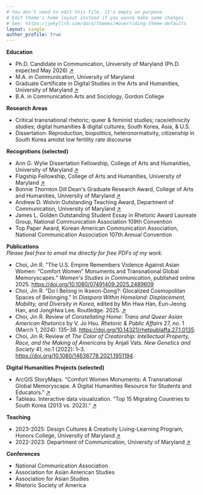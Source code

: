 ```yaml
---
# You don't need to edit this file, it's empty on purpose.
# Edit theme's home layout instead if you wanna make some changes
# See: https://jekyllrb.com/docs/themes/#overriding-theme-defaults
layout: single
author_profile: true
---
```


**Education**  
- Ph.D. Candidate in Communication, University of Maryland (Ph.D. expected May 2026) [↗](https://communication.umd.edu/)    
- M.A. in Communication, University of Maryland    
- Graduate Certificate in Digital Studies in the Arts and Humanities, University of Maryland [↗](https://www.dsah.umd.edu/)    
- B.A. in Communication Arts and Sociology, Gordon College  

**Research Areas**  
- Critical transnational rhetoric; queer & feminist studies; race/ethnicity studies; digital humanities & digital cultures; South Korea, Asia, & U.S.  
- Dissertation: Reproduction, biopolitics, heteronormativity, citizenship in South Korea amidst low fertility rate discourse  

**Recognitions (selected)**  
- Ann G. Wylie Dissertation Fellowship, College of Arts and Humanities, University of Maryland [↗](https://gradschool.umd.edu/funding/student-fellowships-awards/dissertation-fellowship)
- Flagship Fellowship, College of Arts and Humanities, University of Maryland [↗](https://gradschool.umd.edu/funding/student-fellowships-awards/flagship-fellowship)
- Bonnie Thornton Dill Dean's Graduate Research Award, College of Arts and Humanities, University of Maryland [↗](https://arhu.umd.edu/academics/graduate-studies/fellowships-grants-awards) 
- Andrew D. Wolvin Outstanding Teaching Award, Department of Communication, University of Maryland [↗](https://communication.umd.edu/news/2024-annual-departmental-awards)
- James L. Golden Outstanding Student Essay in Rhetoric Award Laureate Group, National Communication Association 109th Convention  
- Top Paper Award, Korean American Communication Association, National Communication Association 107th Annual Convention

**Publications**   
_Please feel free to email me directly for free PDFs of my work._

- Choi, Jin R. "The U.S. Empire Remembers Violence Against Asian Women: “Comfort Women” Monuments and Transnational Global Memoryscapes." _Women's Studies in Communication_, published online 2025. https://doi.org/10.1080/07491409.2025.2489609 
- Choi, Jin R. “Do I Belong in Ikseon-Dong?: Glocalized Cosmopolitan Spaces of Belonging.” In _Diaspora Within Homeland: Displacement, Mobility, and Diversity in Korea_, edited by Min Hwa Han, Eun-Jeong Han, and JongHwa Lee. Routledge. 2025. [↗](https://www.taylorfrancis.com/chapters/edit/10.4324/9781003452836-12/belong-ikseon-dong-jin-choi)
- Choi, Jin R. Review of _Constellating Home: Trans and Queer Asian American Rhetorics_ by V. Jo Hsu. _Rhetoric & Public Affairs_ 27, no. 1 (March 1, 2024): 135–38. https://doi.org/10.14321/rhetpublaffa.27.1.0135. 
- Choi, Jin R. Review of _The Color of Creatorship: Intellectual Property, Race, and the Making of Americans_ by Anjali Vats. _New Genetics and Society_ 41, no.1 (2022): 1–3. https://doi.org/10.1080/14636778.2021.1951194. 

**Digital Humanities Projects (selected)**  
- ArcGIS StoryMaps. “Comfort Women Monuments: A Transnational Global Memoryscape. A Digital Humanities Resource for Students and Educators.” [↗](https://arcg.is/008aze)
- Tableau. Interactive data visualization. “Top 15 Migrating Countries to South Korea (2013 vs. 2023).” [↗](https://public.tableau.com/views/Top15MigratingCountriestoSouthKorea2013vs_2023/Dashboard1?:language=en-US&:sid=&:redirect=auth&:display_count=n&:origin=viz_share_link)

**Teaching**  
- 2023-2025: Design Cultures & Creativity Living-Learning Program, Honors College, University of Maryland [↗](https://dcc.umd.edu/)
- 2022-2023: Department of Communication, University of Maryland [↗](https://communication.umd.edu/)  

**Conferences**  
- National Communication Association
- Association for Asian American Studies
- Association for Asian Studies
- Rhetoric Society of America


